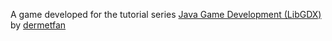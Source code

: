 A game developed for the tutorial series [Java Game Development (LibGDX)](http://youtube.com/playlist?list=PLXY8okVWvwZ0JOwHiH1TntAdq-UDPnC2L) by [dermetfan](http://youtube.com/dermetfan)
